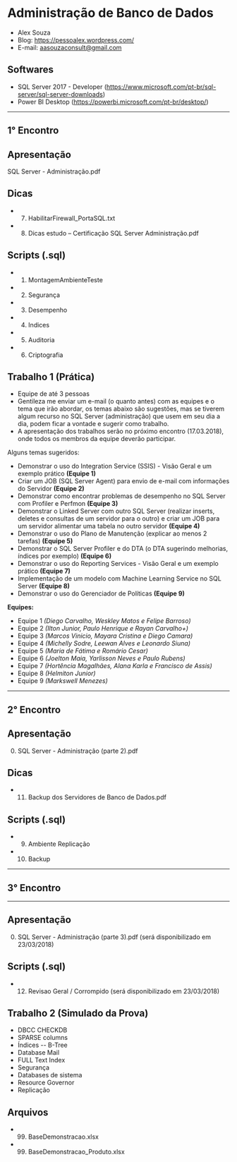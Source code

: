 # Administração de Banco de Dados
- Alex Souza
- Blog: https://pessoalex.wordpress.com/
- E-mail: aasouzaconsult@gmail.com

Softwares
---------
- SQL Server 2017 - Developer (https://www.microsoft.com/pt-br/sql-server/sql-server-downloads)
- Power BI Desktop (https://powerbi.microsoft.com/pt-br/desktop/)

--------------------------------------------------------------------------------------------------
1° Encontro
-----------
Apresentação
------------
SQL Server - Administração.pdf

Dicas
-----
- 7. HabilitarFirewall_PortaSQL.txt
- 8. Dicas estudo – Certificação SQL Server Administração.pdf

Scripts (.sql)
-------------
- 1. MontagemAmbienteTeste
- 2. Segurança
- 3. Desempenho
- 4. Indices
- 5. Auditoria
- 6. Criptografia

Trabalho 1 (Prática)
--------------------
- Equipe de até 3 pessoas
- Gentileza me enviar um e-mail (o quanto antes) com as equipes e o tema que irão abordar, os temas abaixo são sugestões, mas se tiverem algum recurso no SQL Server (administração) que usem em seu dia a dia, podem ficar a vontade e sugerir como trabalho.
- A apresentação dos trabalhos serão no próximo encontro (17.03.2018), onde todos os membros da equipe deverão participar.

Alguns temas sugeridos:
- Demonstrar o uso do Integration Service (SSIS) - Visão Geral e um exemplo prático **(Equipe 1)**
- Criar um JOB (SQL Server Agent) para envio de e-mail com informações do Servidor **(Equipe 2)**
- Demonstrar como encontrar problemas de desempenho no SQL Server com Profiler e Perfmon **(Equipe 3)**
- Demonstrar o Linked Server com outro SQL Server (realizar inserts, deletes e consultas de um servidor para o outro) e criar um JOB para um servidor alimentar uma tabela no outro servidor **(Equipe 4)**
- Demonstrar o uso do Plano de Manutenção (explicar ao menos 2 tarefas) **(Equipe 5)** 
- Demonstrar o SQL Server Profiler e do DTA (o DTA sugerindo melhorias, índices por exemplo) **(Equipe 6)** 
- Demonstrar o uso do Reporting Services - Visão Geral e um exemplo prático **(Equipe 7)**
- Implementação de um modelo com Machine Learning Service no SQL Server **(Equipe 8)**
- Demonstrar o uso do Gerenciador de Políticas **(Equipe 9)**

**Equipes:**
- Equipe 1 *(Diego Carvalho, Weskley Matos e Felipe Barroso)*
- Equipe 2 *(Ilton Junior, Paulo Henrique e Rayan Carvalho+)*
- Equipe 3 *(Marcos Vinicio, Mayara Cristina e Diego Camara)*
- Equipe 4 *(Michelly Sodre, Leewan Alves e Leonardo Siuna)*
- Equipe 5 *(Maria de Fátima e Romário Cesar)*
- Equipe 6 *(Joelton Maia, Yarlisson Neves e Paulo Rubens)*
- Equipe 7 *(Hortência Magalhães, Alana Karla e Francisco de Assis)*
- Equipe 8 *(Helmiton Junior)*
- Equipe 9 *(Markswell Menezes)*

--------------------------------------------------------------------------------------------------
2° Encontro
-----------
Apresentação
------------
0. SQL Server - Administração (parte 2).pdf

Dicas
-----
- 11. Backup dos Servidores de Banco de Dados.pdf

Scripts (.sql)
-------------
- 9. Ambiente Replicação
- 10. Backup

--------------------------------------------------------------------------------------------------
3° Encontro
-----------
-----------
Apresentação
------------
0. SQL Server - Administração (parte 3).pdf (será disponibilizado em 23/03/2018)

Scripts (.sql)
-------------
- 12. Revisao Geral / Corrompido (será disponibilizado em 23/03/2018)

Trabalho 2 (Simulado da Prova)
--------------------
- DBCC CHECKDB
- SPARSE columns
- Índices
-- B-Tree
- Database Mail
- FULL Text Index
- Segurança
- Databases de sistema
- Resource Governor
- Replicação

Arquivos
--------
- 99. BaseDemonstracao.xlsx
- 99. BaseDemonstracao_Produto.xlsx
